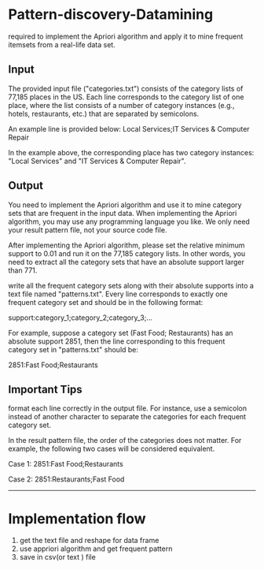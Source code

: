 # Pattern-discovery-Datamining

 required to implement the Apriori algorithm and apply it to mine frequent itemsets from a real-life data set.

## Input
The provided input file ("categories.txt") consists of the category lists of 77,185 places in the US. 
Each line corresponds to the category list of one place, where the list consists of a number of category instances (e.g., hotels, restaurants, etc.) that are separated by semicolons.

An example line is provided below:
 Local Services;IT Services & Computer Repair

In the example above, the corresponding place has two category instances: "Local Services" and "IT Services & Computer Repair".


## Output
You need to implement the Apriori algorithm and use it to mine category sets that are frequent in the input data.
When implementing the Apriori algorithm, you may use any programming language you like. We only need your result pattern file, not your source code file.

After implementing the Apriori algorithm, please set the relative minimum support to 0.01 and run it on the 77,185 category lists.
In other words, you need to extract all the category sets that have an absolute support larger than 771.


write all the frequent category sets along with their absolute supports into a text file named "patterns.txt". Every line corresponds to exactly one frequent category set and should be in the following format:

support:category_1;category_2;category_3;...

For example, suppose a category set (Fast Food; Restaurants) has an absolute support 2851, then the line corresponding to this frequent category set in "patterns.txt" should be:

2851:Fast Food;Restaurants

## Important Tips
format each line correctly in the output file. 
For instance, use a semicolon instead of another character to separate the categories for each frequent category set.

In the result pattern file, the order of the categories does not matter.
For example, the following two cases will be considered equivalent.

 Case 1:
 2851:Fast Food;Restaurants

 Case 2:
 2851:Restaurants;Fast Food

---------------------
# Implementation flow 

 1. get the text file and reshape for data frame 
 2. use appriori algorithm and get frequent pattern
 3. save in csv(or text ) file 
